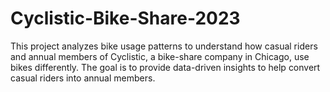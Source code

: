 # Cyclistic-Bike-Share-2023
This project analyzes bike usage patterns to understand how casual riders and annual members of Cyclistic, a bike-share company in Chicago, use bikes differently. The goal is to provide data-driven insights to help convert casual riders into annual members.
